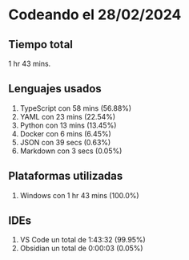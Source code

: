 # Codeando el 28/02/2024

## Tiempo total
1 hr 43 mins.

## Lenguajes usados
1. TypeScript con 58 mins (56.88%)
1. YAML con 23 mins (22.54%)
1. Python con 13 mins (13.45%)
1. Docker con 6 mins (6.45%)
1. JSON con 39 secs (0.63%)
1. Markdown con 3 secs (0.05%)

## Plataformas utilizadas
1. Windows con 1 hr 43 mins (100.0%)

## IDEs
1. VS Code un total de 1:43:32 (99.95%)
1. Obsidian un total de 0:00:03 (0.05%)
